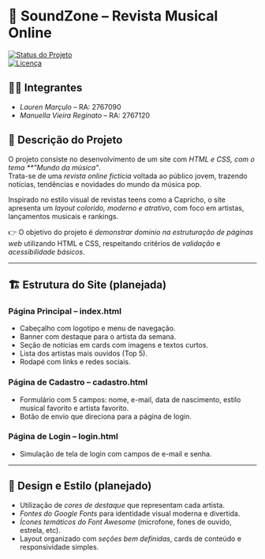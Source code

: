# 🎵 SoundZone – Revista Musical Online

[![Status do Projeto](https://img.shields.io/badge/status-em%20desenvolvimento-yellow)]()  
[![Licença](https://img.shields.io/badge/licença-MIT-green)]()

## 👩‍🎓 Integrantes
- *Lauren Marçulo* – RA: 2767090  
- *Manuella Vieira Reginato* – RA: 2767120  

## 📖 Descrição do Projeto
O projeto consiste no desenvolvimento de um site com *HTML e CSS, com o tema **"Mundo da música"*.  
Trata-se de uma *revista online fictícia* voltada ao público jovem, trazendo notícias, tendências e novidades do mundo da música pop.  

Inspirado no estilo visual de revistas teens como a Capricho, o site apresenta um *layout colorido, moderno e atrativo*, com foco em artistas, lançamentos musicais e rankings.  

👉 O objetivo do projeto é *demonstrar domínio na estruturação de páginas web* utilizando HTML e CSS, respeitando critérios de *validação* e *acessibilidade básicos*.  

---

## 🏗 Estrutura do Site (planejada)

### Página Principal – index.html
- Cabeçalho com logotipo e menu de navegação.  
- Banner com destaque para o artista da semana.  
- Seção de notícias em cards com imagens e textos curtos.  
- Lista dos artistas mais ouvidos (Top 5).  
- Rodapé com links e redes sociais.  

### Página de Cadastro – cadastro.html
- Formulário com 5 campos: nome, e-mail, data de nascimento, estilo musical favorito e artista favorito.  
- Botão de envio que direciona para a página de login.  

### Página de Login – login.html
- Simulação de tela de login com campos de e-mail e senha.  

---

## 🎨 Design e Estilo (planejado)
- Utilização de *cores de destaque* que representam cada artista.  
- *Fontes do Google Fonts* para identidade visual moderna e divertida.  
- *Ícones temáticos do Font Awesome* (microfone, fones de ouvido, estrela, etc).  
- Layout organizado com *seções bem definidas*, cards de conteúdo e responsividade simples.  


